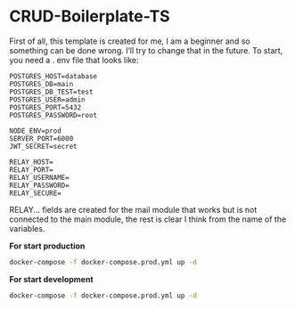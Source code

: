 # CRUD-Boilerplate-TS

First of all, this template is created for me, I am a beginner and so something can be done wrong. I’ll try to change that in the future.
To start, you need a . env file that looks like:

```env
POSTGRES_HOST=database
POSTGRES_DB=main
POSTGRES_DB_TEST=test
POSTGRES_USER=admin
POSTGRES_PORT=5432
POSTGRES_PASSWORD=root

NODE_ENV=prod
SERVER_PORT=6000
JWT_SECRET=secret

RELAY_HOST=
RELAY_PORT=
RELAY_USERNAME=
RELAY_PASSWORD=
RELAY_SECURE=
```

RELAY... fields are created for the mail module that works but is not connected to the main module, the rest is clear I think from the name of the variables.

**For start production**

```bash
docker-compose -f docker-compose.prod.yml up -d
```

**For start development**

```bash
docker-compose -f docker-compose.prod.yml up -d
```
